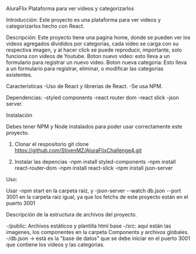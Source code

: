 AluraFlix Plataforma para ver videos y categorizarlos

Introducción:
Este proyecto es una plataforma para ver videos y categorizarlos hecho con React.

Descripción: 
Este proyecto tiene una pagina home, donde se pueden ver los videos agregados divididos por categorias, cada video se carga con su respectiva imagen, y al hacer click se puede reproducir, importante, solo funciona con videos de Youtube.
Boton nuevo video: esto lleva a un formulario para registrar un nuevo video.
Boton nueva categoria: Esto lleva a un formulario para registrar, eliminar, o modificar las categorias existentes.

Características
-Uso de React y librerias de React.
-Se usa NPM.

Dependencias:
-styled components
-react router dom
-react slick
-json server.

Instalación

Debes tener NPM y Node instalados para poder usar correctamente este proyecto. 

1. Clonar el respositorio
git clone https://github.com/StivenMZ/AluraFlixChallenge4.git

2. Instalar las depencias
-npm install styled-components
-npm install react-router-dom
-npm install react-slick
-npm install json-server

Uso:

Usar
-npm start
en la carpeta raiz, y 
-json-server --watch db.json --port 3001
en la carpeta raiz igual, ya que los fetchs de este proyecto están en el puerto 3001

Descripción de la estructura de archivos del proyecto.

-/public: Archivos estáticos y plantilla html base
-/src: aquí están las imagenes, los componentes en la carpeta Components y archivos globales.
-/db.json -> está es la "base de datos" que se debe iniciar en el puerto 3001 que contiene los videos y las categorias.







